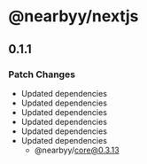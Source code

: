 # @nearbyy/nextjs

## 0.1.1

### Patch Changes

- Updated dependencies
- Updated dependencies
- Updated dependencies
- Updated dependencies
- Updated dependencies
- Updated dependencies
  - @nearbyy/core@0.3.13
